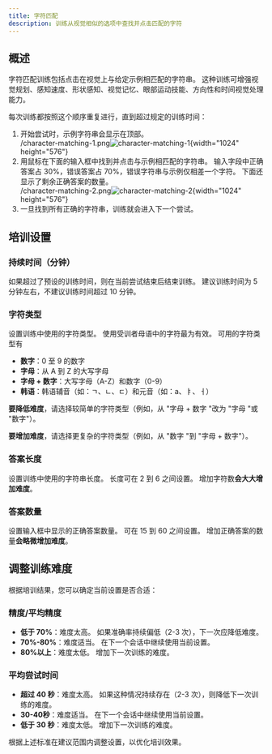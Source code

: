 ```yaml
---
title: 字符匹配
description: 训练从视觉相似的选项中查找并点击匹配的字符
---
```


## 概述

字符匹配训练包括点击在视觉上与给定示例相匹配的字符串。 这种训练可增强视觉规划、感知速度、形状感知、视觉记忆、眼部运动技能、方向性和时间视觉处理能力。

每次训练都按照这个顺序重复进行，直到超过规定的训练时间：

1. 开始尝试时，示例字符串会显示在顶部。\
   /character-matching-1.png![character-matching-1](){width="1024" height="576"}
2. 用鼠标在下面的输入框中找到并点击与示例相匹配的字符串。 输入字段中正确答案占 30%，错误答案占 70%，错误字符串与示例仅相差一个字符。 下面还显示了剩余正确答案的数量。\
   /character-matching-2.png![character-matching-2](){width="1024" height="576"}
3. 一旦找到所有正确的字符串，训练就会进入下一个尝试。

## 培训设置

### 持续时间（分钟）

如果超过了预设的训练时间，则在当前尝试结束后结束训练。 建议训练时间为 5 分钟左右，不建议训练时间超过 10 分钟。

### 字符类型

设置训练中使用的字符类型。 使用受训者母语中的字符最为有效。 可用的字符类型有

- **数字**：0 至 9 的数字
- **字母**：从 A 到 Z 的大写字母
- **字母 + 数字**：大写字母（A-Z）和数字（0-9）
- **韩语**：韩语辅音（如：ㄱ、ㄴ、ㄷ）和元音（如：а、ㅑ、ㅓ）

**要降低难度**，请选择较简单的字符类型（例如，从 "字母 + 数字 "改为 "字母 "或 "数字"）。

**要增加难度**，请选择更复杂的字符类型（例如，从 "数字 "到 "字母 + 数字"）。

### 答案长度

设置训练中使用的字符串长度。 长度可在 2 到 6 之间设置。 增加字符数**会大大增加难度**。

### 答案数量

设置输入框中显示的正确答案数量。 可在 15 到 60 之间设置。 增加正确答案的数量**会略微增加难度**。

## 调整训练难度

根据培训结果，您可以确定当前设置是否合适：

### 精度/平均精度

- **低于 70%**：难度太高。 如果准确率持续偏低（2-3 次），下一次应降低难度。
- **70%-80%**：难度适当。 在下一个会话中继续使用当前设置。
- **80%以上**：难度太低。 增加下一次训练的难度。

### 平均尝试时间

- **超过 40 秒**：难度太高。 如果这种情况持续存在（2-3 次），则降低下一次训练的难度。
- **30-40秒**：难度适当。 在下一个会话中继续使用当前设置。
- **低于 30 秒**：难度太低。 增加下一次训练的难度。

根据上述标准在建议范围内调整设置，以优化培训效果。
